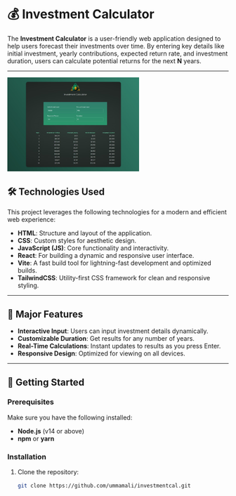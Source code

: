 # 💰 Investment Calculator

The **Investment Calculator** is a user-friendly web application designed to help users forecast their investments over time. By entering key details like initial investment, yearly contributions, expected return rate, and investment duration, users can calculate potential returns for the next **N** years.

---

<img src="./public/preview.jpg" style='max-width: 300px;'/>

## 🛠️ Technologies Used

This project leverages the following technologies for a modern and efficient web experience:

- **HTML**: Structure and layout of the application.
- **CSS**: Custom styles for aesthetic design.
- **JavaScript (JS)**: Core functionality and interactivity.
- **React**: For building a dynamic and responsive user interface.
- **Vite**: A fast build tool for lightning-fast development and optimized builds.
- **TailwindCSS**: Utility-first CSS framework for clean and responsive styling.

---

## 🌟 Major Features

- **Interactive Input**: Users can input investment details dynamically.
- **Customizable Duration**: Get results for any number of years.
- **Real-Time Calculations**: Instant updates to results as you press Enter.
- **Responsive Design**: Optimized for viewing on all devices.

---

## 🚀 Getting Started

### Prerequisites

Make sure you have the following installed:

- **Node.js** (v14 or above)
- **npm** or **yarn**

### Installation

1. Clone the repository:
   ```bash
   git clone https://github.com/ummamali/investmentcal.git
   ```
